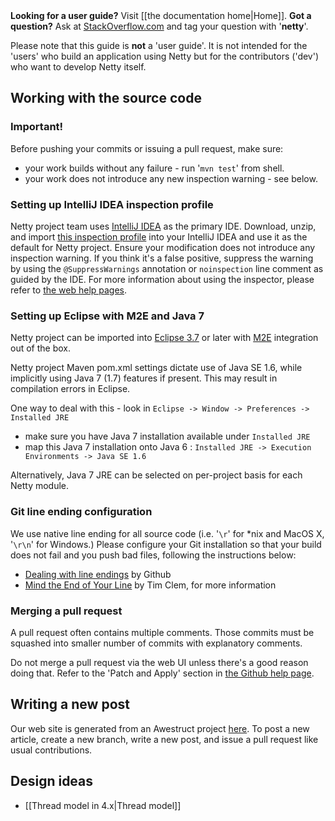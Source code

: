 <div class="alert alert-danger"><strong>Looking for a user guide?</strong> Visit [[the documentation home|Home]]. <strong>Got a question?</strong> Ask at <a href="https://stackoverflow.com/questions/tagged/netty">StackOverflow.com</a> and tag your question with '<b>netty</b>'.</div>

Please note that this guide is <strong>not</strong> a 'user guide'.  It is not intended for the 'users' who build an application using Netty but for the contributors ('dev') who want to develop Netty itself.

## Working with the source code

### Important!

Before pushing your commits or issuing a pull request, make sure:

* your work builds without any failure - run '`mvn test`' from shell.
* your work does not introduce any new inspection warning - see below.

### Setting up IntelliJ IDEA inspection profile

Netty project team uses [IntelliJ IDEA](http://www.jetbrains.com/idea/) as the primary IDE. Download, unzip, and import [this inspection profile](http://netty.io/files/IntelliJ%20IDEA%20Inspection%20Profile.xml.zip) into your IntelliJ IDEA and use it as the default for Netty project. Ensure your modification does not introduce any inspection warning. If you think it's a false positive, suppress the warning by using the `@SuppressWarnings` annotation or `noinspection` line comment as guided by the IDE.  For more information about using the inspector, please refer to [the web help pages](http://www.jetbrains.com/idea/webhelp/inspecting-source-code.html).

### Setting up Eclipse with M2E and Java 7

Netty project can be imported into 
[Eclipse 3.7](http://www.eclipse.org/downloads/)
or later with
[M2E](http://eclipse.org/m2e/)
integration out of the box.

Netty project Maven pom.xml settings dictate use of Java SE 1.6, 
while implicitly using Java 7 (1.7) features if present.
This may result in compilation errors in Eclipse.

One way to deal with this - look in ```Eclipse -> Window -> Preferences -> Installed JRE```

* make sure you have Java 7 installation available under ```Installed JRE```
* map this Java 7 installation onto Java 6 : ```Installed JRE -> Execution Environments -> Java SE 1.6```

Alternatively, Java 7 JRE can be selected on per-project basis for each Netty module.

### Git line ending configuration

We use native line ending for all source code (i.e. '`\r`' for *nix and MacOS X, '`\r\n`' for Windows.) Please configure your Git installation so that your build does not fail and you push bad files, following the instructions below:

* [Dealing with line endings](https://help.github.com/articles/dealing-with-line-endings) by Github
* [Mind the End of Your Line](http://adaptivepatchwork.com/2012/03/01/mind-the-end-of-your-line/) by Tim Clem, for more information

### Merging a pull request

A pull request often contains multiple comments.  Those commits must be squashed into smaller number of commits with explanatory comments.

Do not merge a pull request via the web UI unless there's a good reason doing that. Refer to the 'Patch and Apply' section in [the Github help page](https://help.github.com/articles/using-pull-requests#merging-a-pull-request).

## Writing a new post

Our web site is generated from an Awestruct project [here](https://github.com/netty/netty-website).  To post a new article, create a new branch, write a new post, and issue a pull request like usual contributions.

## Design ideas

* [[Thread model in 4.x|Thread model]]
